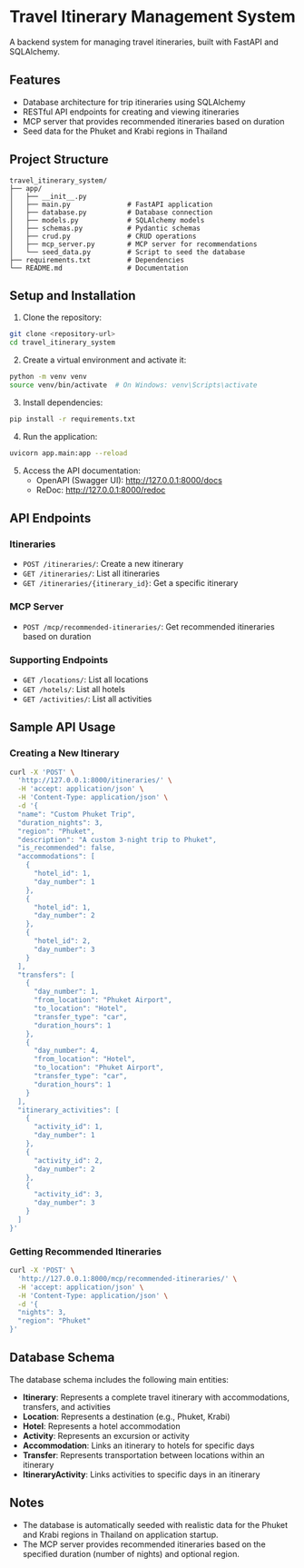 # Travel Itinerary Management System

A backend system for managing travel itineraries, built with FastAPI and SQLAlchemy.

## Features

- Database architecture for trip itineraries using SQLAlchemy
- RESTful API endpoints for creating and viewing itineraries
- MCP server that provides recommended itineraries based on duration
- Seed data for the Phuket and Krabi regions in Thailand

## Project Structure

```
travel_itinerary_system/
├── app/
│   ├── __init__.py
│   ├── main.py              # FastAPI application
│   ├── database.py          # Database connection
│   ├── models.py            # SQLAlchemy models
│   ├── schemas.py           # Pydantic schemas
│   ├── crud.py              # CRUD operations
│   ├── mcp_server.py        # MCP server for recommendations
│   └── seed_data.py         # Script to seed the database
├── requirements.txt         # Dependencies
└── README.md                # Documentation
```

## Setup and Installation

1. Clone the repository:
```bash
git clone <repository-url>
cd travel_itinerary_system
```

2. Create a virtual environment and activate it:
```bash
python -m venv venv
source venv/bin/activate  # On Windows: venv\Scripts\activate
```

3. Install dependencies:
```bash
pip install -r requirements.txt
```

4. Run the application:
```bash
uvicorn app.main:app --reload
```

5. Access the API documentation:
   - OpenAPI (Swagger UI): http://127.0.0.1:8000/docs
   - ReDoc: http://127.0.0.1:8000/redoc

## API Endpoints

### Itineraries

- `POST /itineraries/`: Create a new itinerary
- `GET /itineraries/`: List all itineraries
- `GET /itineraries/{itinerary_id}`: Get a specific itinerary

### MCP Server

- `POST /mcp/recommended-itineraries/`: Get recommended itineraries based on duration

### Supporting Endpoints

- `GET /locations/`: List all locations
- `GET /hotels/`: List all hotels
- `GET /activities/`: List all activities

## Sample API Usage

### Creating a New Itinerary

```bash
curl -X 'POST' \
  'http://127.0.0.1:8000/itineraries/' \
  -H 'accept: application/json' \
  -H 'Content-Type: application/json' \
  -d '{
  "name": "Custom Phuket Trip",
  "duration_nights": 3,
  "region": "Phuket",
  "description": "A custom 3-night trip to Phuket",
  "is_recommended": false,
  "accommodations": [
    {
      "hotel_id": 1,
      "day_number": 1
    },
    {
      "hotel_id": 1,
      "day_number": 2
    },
    {
      "hotel_id": 2,
      "day_number": 3
    }
  ],
  "transfers": [
    {
      "day_number": 1,
      "from_location": "Phuket Airport",
      "to_location": "Hotel",
      "transfer_type": "car",
      "duration_hours": 1
    },
    {
      "day_number": 4,
      "from_location": "Hotel",
      "to_location": "Phuket Airport",
      "transfer_type": "car",
      "duration_hours": 1
    }
  ],
  "itinerary_activities": [
    {
      "activity_id": 1,
      "day_number": 1
    },
    {
      "activity_id": 2,
      "day_number": 2
    },
    {
      "activity_id": 3,
      "day_number": 3
    }
  ]
}'
```

### Getting Recommended Itineraries

```bash
curl -X 'POST' \
  'http://127.0.0.1:8000/mcp/recommended-itineraries/' \
  -H 'accept: application/json' \
  -H 'Content-Type: application/json' \
  -d '{
  "nights": 3,
  "region": "Phuket"
}'
```

## Database Schema

The database schema includes the following main entities:

- **Itinerary**: Represents a complete travel itinerary with accommodations, transfers, and activities
- **Location**: Represents a destination (e.g., Phuket, Krabi)
- **Hotel**: Represents a hotel accommodation
- **Activity**: Represents an excursion or activity
- **Accommodation**: Links an itinerary to hotels for specific days
- **Transfer**: Represents transportation between locations within an itinerary
- **ItineraryActivity**: Links activities to specific days in an itinerary

## Notes

- The database is automatically seeded with realistic data for the Phuket and Krabi regions in Thailand on application startup.
- The MCP server provides recommended itineraries based on the specified duration (number of nights) and optional region.